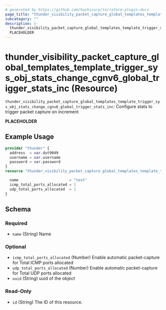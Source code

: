 ```yaml
---
# generated by https://github.com/hashicorp/terraform-plugin-docs
page_title: "thunder_visibility_packet_capture_global_templates_template_trigger_sys_obj_stats_change_cgnv6_global_trigger_stats_inc Resource - terraform-provider-thunder"
subcategory: ""
description: |-
  thunder_visibility_packet_capture_global_templates_template_trigger_sys_obj_stats_change_cgnv6_global_trigger_stats_inc: Configure stats to trigger packet capture on increment
  PLACEHOLDER
---
```


# thunder_visibility_packet_capture_global_templates_template_trigger_sys_obj_stats_change_cgnv6_global_trigger_stats_inc (Resource)

`thunder_visibility_packet_capture_global_templates_template_trigger_sys_obj_stats_change_cgnv6_global_trigger_stats_inc`: Configure stats to trigger packet capture on increment

__PLACEHOLDER__

## Example Usage

```terraform
provider "thunder" {
  address  = var.dut9049
  username = var.username
  password = var.password
}
resource "thunder_visibility_packet_capture_global_templates_template_trigger_sys_obj_stats_change_cgnv6_global_trigger_stats_inc" "thunder_visibility_packet_capture_global_templates_template_trigger_sys_obj_stats_change_cgnv6_global_trigger_stats_inc" {

  name                       = "test"
  icmp_total_ports_allocated = 1
  udp_total_ports_allocated  = 1
}
```

<!-- schema generated by tfplugindocs -->
## Schema

### Required

- `name` (String) Name

### Optional

- `icmp_total_ports_allocated` (Number) Enable automatic packet-capture for Total ICMP ports allocated
- `udp_total_ports_allocated` (Number) Enable automatic packet-capture for Total UDP ports allocated
- `uuid` (String) uuid of the object

### Read-Only

- `id` (String) The ID of this resource.


